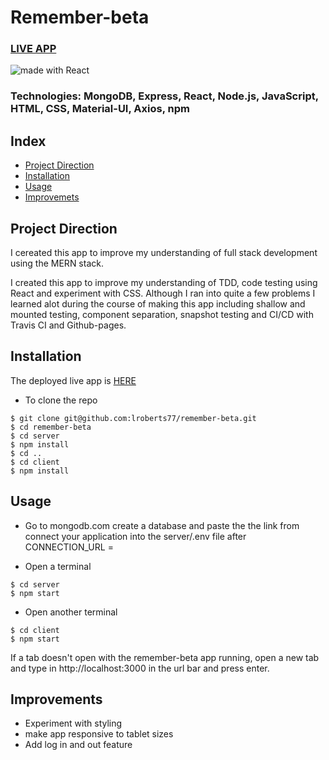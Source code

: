 # Remember-beta
### [LIVE APP](https://remember-beta.netlify.app/)

<div>
<img src="https://img.shields.io/badge/made%20with-React-green.svg?logo=react&colorA=000000&colorB=be33ff" alt="made with React">
</div>

### Technologies: MongoDB, Express, React, Node.js, JavaScript, HTML, CSS, Material-UI, Axios, npm

## Index
* [Project Direction](#Project)
* [Installation](#Install)
* [Usage](#Usage)
* [Improvemets](#Improvements)

## <a name="Project">Project Direction</a>
I cereated this app to improve my understanding of full stack development using the MERN stack.

I created this app to improve my understanding of TDD, code testing using React and experiment with CSS. Although I ran into quite a few problems I learned alot during the course of making this app including shallow and mounted testing, component separation, snapshot testing and CI/CD with Travis CI and Github-pages.

## <a name="Install">Installation</a>
The deployed live app is [HERE](https://remember-beta.netlify.app/)

* To clone the repo
```shell
$ git clone git@github.com:lroberts77/remember-beta.git
$ cd remember-beta
$ cd server
$ npm install
$ cd ..
$ cd client
$ npm install
```

## <a name="Usage">Usage</a>
* Go to mongodb.com create a database and paste the the link from connect your application into the server/.env file after CONNECTION_URL =

* Open a terminal
```shell
$ cd server
$ npm start
```
* Open another terminal 
```shell
$ cd client
$ npm start
```

If a tab doesn't open with the remember-beta app running, open a new tab and type in http://localhost:3000 in the url bar and press enter.

## <a name="Improvements">Improvements</a>
* Experiment with styling
* make app responsive to tablet sizes
* Add log in and out feature